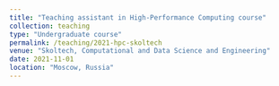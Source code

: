 ```yaml
---
title: "Teaching assistant in High-Performance Computing course"
collection: teaching
type: "Undergraduate course"
permalink: /teaching/2021-hpc-skoltech
venue: "Skoltech, Computational and Data Science and Engineering"
date: 2021-11-01
location: "Moscow, Russia"
---
```


